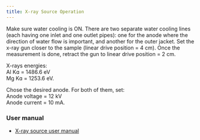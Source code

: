```yaml
---
title: X-ray Source Operation
---
```


Make sure water cooling is ON. There are two separate water cooling lines (each
having one inlet and one outlet pipes): one for the anode where the direction of
water flow is important, and another for the outer jacket. Set the x-ray gun
closer to the sample (linear drive position = 4 cm). Once the measurement is
done, retract the gun to linear drive position = 2 cm.

X-rays energies: <br/>
Al Kɑ = 1486.6 eV <br/>
Mg Kɑ = 1253.6 eV.

Chose the desired anode. For both of them, set: <br/>
Anode voltage = 12 kV <br/>
Anode current = 10 mA.

### User manual

- [X-ray source user manual](https://file-storage.github.io/manuals/Operating-manual-X-ray-RS-40B1.pdf)
